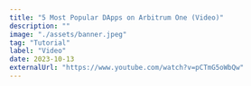 ```yaml
---
title: "5 Most Popular DApps on Arbitrum One (Video)"
description: ""
image: "./assets/banner.jpeg"
tag: "Tutorial"
label: "Video"
date: 2023-10-13
externalUrl: "https://www.youtube.com/watch?v=pCTmG5oWbQw"
---
```

